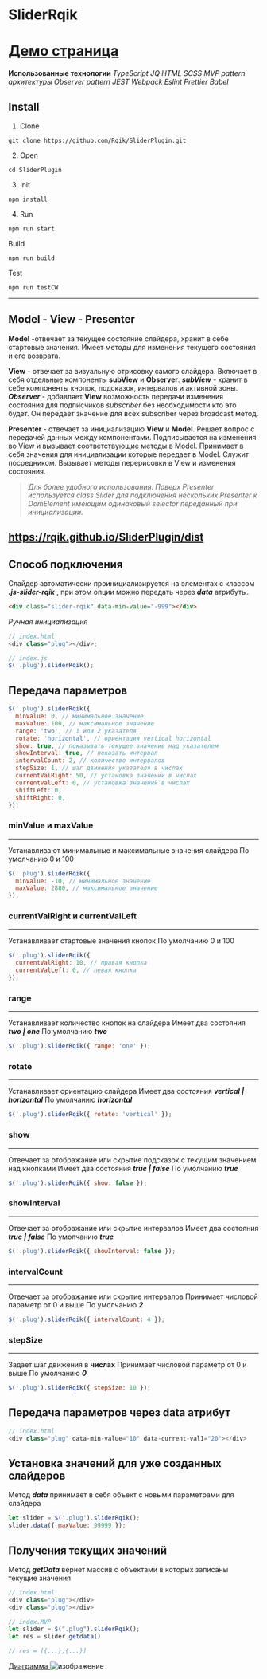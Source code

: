 # **SliderRqik**

# [**Демо страница**](https://rqik.github.io/SliderPlugin/)

**Использованные технологии**
_TypeScript_
_JQ_
_HTML_
_SCSS_
_MVP pattern архитектуры_
_Observer pattern_
_JEST_
_Webpack_
_Eslint_
_Prettier_
_Babel_

## **Install**

1. Clone

```console
git clone https://github.com/Rqik/SliderPlugin.git
```

2. Open

```console
cd SliderPlugin
```

3. Init

```console
npm install
```

4.  Run

```console
npm run start
```

Build

```console
npm run build
```

Test

```console
npm run testCW
```

---

## **Model - View - Presenter**

**Model** -отвечает за текущее состояние слайдера, хранит в себе стартовые значения. Имеет методы для изменения текущего состояния и его возврата.

**View** - отвечает за визуальную отрисовку самого слайдера. Включает в себя отдельные компоненты **subView** и **Observer**. _**subView**_ - хранит в себе компоненты кнопок, подсказок, интервалов и активной зоны. **_Observer_** - добавляет **View** возможность передачи изменения состояния для подписчиков _subscriber_ без необходимости кто это будет. Он передает значение для всех subscriber через broadcast метод.

**Presenter** - отвечает за инициализацию **View** и **Model**. Решает вопрос с передачей данных между компонентами. Подписывается на изменения во View и вызывает соответствующие методы в Model. Принимает в себя значения для инициализации которые передает в Model. Служит посредником. Вызывает методы перерисовки в View и изменения состояния.

> _Для более удобного использования. Поверх Presenter
> используется class Slider для подключения нескольких Presenter
> к DomElement имеющим одинаковый selector переданный при
> инициализации._

## https://rqik.github.io/SliderPlugin/dist

## Способ подключения

Слайдер автоматически проинициализируется на элементах с классом
**_.js-slider-rqik_** , при этом опции можно передать через **_data_** атрибуты.

```html
<div class="slider-rqik" data-min-value="-999"></div>
```

_Ручная инициализация_

```javascript
// index.html
<div class="plug"></div>;

// index.js
$('.plug').sliderRqik();
```

## Передача параметров

```javascript
$('.plug').sliderRqik({
  minValue: 0, // минимальное значение
  maxValue: 100, // максимальное значение
  range: 'two', // 1 или 2 указателя
  rotate: 'horizontal', // ориентация vertical horizontal
  show: true, // показывать текущее значение над указателем
  showInterval: true, // показать интервал
  intervalCount: 2, // количество интервалов
  stepSize: 1, // шаг движения указателя в числах
  currentValRight: 50, // установка значений в числах
  currentValLeft: 0, // установка значений в числах
  shiftLeft: 0,
  shiftRight: 0,
});
```

### minValue и maxValue

---

Устанавливают минимальные и максимальные значения слайдера
По умолчанию 0 и 100

```javascript
$('.plug').sliderRqik({
  minValue: -10, // минимальное значение
  maxValue: 2880, // максимальное значение
});
```

### currentValRight и currentValLeft

---

Устанавливает стартовые значения кнопок
По умолчанию 0 и 100

```javascript
$('.plug').sliderRqik({
  currentValRight: 10, // правая кнопка
  currentValLeft: 0, // левая кнопка
});
```

### range

---

Устанавливает количество кнопок на слайдера
Имеет два состояния **_two | one_**
По умолчанию **_two_**

```javascript
$('.plug').sliderRqik({ range: 'one' });
```

### rotate

---

Устанавливает ориентацию слайдера
Имеет два состояния **_vertical | horizontal_**
По умолчанию **_horizontal_**

```javascript
$('.plug').sliderRqik({ rotate: 'vertical' });
```

### show

---

Отвечает за отображание или скрытие подсказок с текущим значением над кнопками
Имеет два состояния **_true | false_**
По умолчанию **_true_**

```javascript
$('.plug').sliderRqik({ show: false });
```

### showInterval

---

Отвечает за отображание или скрытие интервалов
Имеет два состояния **_true | false_**
По умолчанию **_true_**

```javascript
$('.plug').sliderRqik({ showInterval: false });
```

### intervalCount

---

Отвечает за отображание или скрытие интервалов
Принимает числовой параметр от 0 и выше
По умолчанию **_2_**

```javascript
$('.plug').sliderRqik({ intervalCount: 4 });
```

### stepSize

---

Задает шаг движения в **числах**
Принимает числовой параметр от 0 и выше
По умолчанию **_0_**

```javascript
$('.plug').sliderRqik({ stepSize: 10 });
```

## Передача параметров через data атрибут

```javascript
// index.html
<div class="plug" data-min-value="10" data-current-val1="20"></div>
```

## Установка значений для уже созданных слайдеров

Метод **_data_** принимает в себя объект с новыми параметрами для слайдера

```javascript
let slider = $('.plug').sliderRqik();
slider.data({ maxValue: 99999 });
```

## Получения текущих значений

Метод **_getData_** вернет массив с объектами в которых записаны текущие значения

```javascript
// index.html
<div class="plug"></div>
<div class="plug"></div>

// index.MVP
let slider = $(".plug").sliderRqik();
let res = slider.getdata()

// res = [{...},{...}]
```

[ Диаграмма ](https://viewer.diagrams.net/?highlight=0000ff&edit=_blank&layers=1&nav=1#R7Z1bb%2BI4FMc%2FDdLuQ0fkRsJjuXQuS2eq0p3t7MvKEBc8DTFyzG0%2B%2FdjEIYADNSUm7cpVpWLnJMT%2B%2Fc%2FJie2kNac9WX4kYDq%2BxSGManY9XNacTs22rboTsD%2B8ZpXWeK6oGBEUCqO8oo9%2BwWxPUTtDIUx2DCnGEUXT3cohjmM4pDt1gBC82DV7wtHut07BCEoV%2FSGI5Np%2FUEjHaW1g%2B3n9J4hG4%2BybrUYz3TIBmbFoSTIGIV5sVTndmtMmGNP002TZhhHvvKxfPt3UO%2B1r5%2Bu8efPjr%2F8Gj8vwG71KD3Zzyi6bJhAY01cfeta7%2F5rg3vUX8Pxwh0adngWR2KU%2BB9FM9NcdgQn7GkhEo%2Bkq68lkgSYRiFmp9YRj2hdbLFYGERrF7PMw3dNpzSGhiEG4FhsonrLa4RhFYQ%2Bs8Iw3I6Fg%2BJyVWmNM0C92WBCJY7LNhAo92Y0diz7fk1XXWS07XWZzl%2FWNtVd1C5Y7hj2QUFExxFEEpgkabJoxAWSE4hamFE%2BEkWLXC0S82XC5JTyB4iPEE0jJipmIrYHoeeFVVlOUF7lGrYaoG%2B%2Fo0xa%2BIfxitDl0zp59EPhPkEJTksIkDQZ7MmANpGs8BD%2FDNo4w492JcaoLFEV7VZk0IvhEDwojmYIhike9tU3HzWvuRct5FWb7PkVrDxyjMIQxh4opoCAlyHFNMYrpume8FvtlHdiuf%2FBqHjvxNitbeZn9cnNC2zhmbQFozRcyeSwgl0gB%2BaMe9DJ5gZppWYl0Zlc6aEsCPUdwUePf51i55g3y0pB7dsXIbQm5xDhCa3Yp4%2BxKab0K8IShimBO9IED71xZEnVHpu4UEI7AAEZ3OEEUYX58ktruka8Krh%2BowQ1OZosHP3lGZNfXHSAuwhFLpwhP0wTBRBwvScJEVIVJuA35qDKcrbYJJRnHL00bgb5Yz4pCHyfEAVeKA9%2FXod9kehfL9JympagJV1em50kqYAQolGRgvL%2FQed5PpmfLpL8NEkjmBXd3BvZ5sC%2BZ4z32%2FMGU3H%2Fufln406T11Pzx0LtqSKxbMxbeYkO6ZNKqCZ820rJXt2eEt%2FL7usbwLpe3VXcrjuO%2BBLy%2Fvg0wqMtG7SgOw2nzbUsekf3MM21WNrTLpu1VnaDJ12wJshmXeS3dQDEjO31gRg2uI1%2BnWRtN2NaAWnX2RN%2BdliOxhiGihaMrhvaZt9VW1WHbkmnfFs6VmYG0EgfSnMbuSJrlO2o62ISH8oUgD6iaoTQFn9840JscS3vutu4B%2Bdt%2FXEwe%2Fm3cdEcouilI1cxQmi7Ylc%2BXWnLqZhLz0vDqmzFVc%2BVsCc1%2B1BajaMafywaucRpUkbi85oWn59QsetFIfbNUrbq7Mjk949j7JkXTwtu54MRI8TnLSRrnvbVaxuAuD3ej6mkRK5Bw92cDs6LlwitafEtx9G0TIMofapUd38yaKDp%2BoIz%2FrSxrcQr8fj0feg%2FikYn0pQOv%2FHbckSfAzYoHncQvucSl%2BJTlp1HMaiY9rKtf3pI9YGdG27TwVV3Tois5s%2BXkrDtnrTw4fm6S9RKTdW9v1sy1VbN1T9esmS1fzjMtJJIYTHwvdqb3k67bcrpuwntpeFWTc2233vLFO5kNkiFBA5OYl067oRi8HV2x25FnUgYEg3DIL3cGd8m4Vde1acNty%2Fdhs9j4tzbglmp2ps%2FBZeIHHjYwabq%2BMXVPNUnX9joQV76uf3q47X3F%2FG0%2Bxu%2BP%2Bv3Gh95Pku7KS1oPvwnI4D4Td%2BUj6q6cxpl7stLwXnCBWzFdu4Aua26dHX6Mwz%2Foagr%2FrDnXrIZ%2FNP5dtgAuueCt8DHCusQUhiOYpWisS8Z4hGMQdfNa1tGzOISh6ObcpofX3sqd9SekdCVyMDCjmGdhdJJnaNuRwj45W0rwjAzhMV2LixTLBEfwGDHRfN7mo7gIjABF822jYhhi1zuuvTxpc3aTts2bArMjpOcpdsqJXhMCVltmQtEHv2b%2FuQexOvlGzdyu14%2BaB9Yxc%2FYhPd1ci5v%2Be7085YvNBeTJNEhWj2L%2FdeEHL7BYIYqd5fbGzkqUtMs6ey3mS6r2ylb1WSHGfU8MSybmKxLLVqqUHIjODCCe454SQHzfq2mPCH4Vanq9Ko69l%2BNlVfhvQhXe%2FpBDcFQVe%2BZB3dKviuB%2FoIqGoiqyJS8Vq2Ivp3HFU%2FSHVLFnHtiND82tn0C%2FRrJnO961SLIltC%2FHjsabUIl0SWkcTzL37RviLduHZXWeve%2Fu2GtSXiVprPZ0tKkasJyq8tHCZ7ya7ysMHHvI%2BMWut0vPIM57vK6S4YY3ci9gq6Z95UN7Veh290KlK96CdCi0yvZnhVZWzP9lQmqe%2F%2BMJp%2Fsb)
![изображение](src/demo/assets/img/diagramm.jpg)
